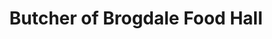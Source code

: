 ---
title: "Butcher of Brogdale Food Hall"
url: /canterbury/butcher-of-brogdale-food-hall/
shop: butcher
---